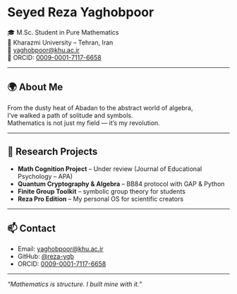 # Seyed Reza Yaghobpoor

🎓 M.Sc. Student in Pure Mathematics  
📍 Kharazmi University – Tehran, Iran  
📧 yaghobpoor@khu.ac.ir  
🔗 ORCID: [0009-0001-7117-6658](https://orcid.org/0009-0001-7117-6658)

---

## 🌍 About Me

From the dusty heat of Abadan to the abstract world of algebra,  
I’ve walked a path of solitude and symbols.  
Mathematics is not just my field — it’s my revolution.

---

## 🔬 Research Projects

- **Math Cognition Project** – Under review (Journal of Educational Psychology – APA)  
- **Quantum Cryptography & Algebra** – BB84 protocol with GAP & Python  
- **Finite Group Toolkit** – symbolic group theory for students  
- **Reza Pro Edition** – My personal OS for scientific creators

---

## 📫 Contact

- Email: yaghobpoor@khu.ac.ir  
- GitHub: [@reza-ygb](https://github.com/reza-ygb)  
- ORCID: [0009-0001-7117-6658](https://orcid.org/0009-0001-7117-6658)

---
_“Mathematics is structure. I built mine with it.”_
